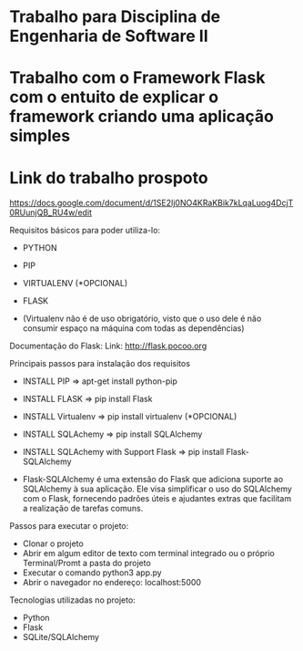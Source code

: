 # Trabalho para Disciplina de Engenharia de Software II

# Trabalho com o Framework Flask com o entuito de explicar o framework criando uma aplicação simples

# Link do trabalho prospoto
https://docs.google.com/document/d/1SE2Ij0NO4KRaKBik7kLqaLuog4DcjT0RUunjQB_RU4w/edit

Requisitos básicos para poder utiliza-lo:

* PYTHON
* PIP 
* VIRTUALENV (*OPCIONAL)
* FLASK

* (Virtualenv não é de uso obrigatório, visto que o uso dele é não consumir espaço na máquina
com todas as dependências)

Documentação do Flask:
Link: http://flask.pocoo.org

Principais passos para instalação dos requisitos
* INSTALL PIP => apt-get install python-pip
* INSTALL FLASK => pip install Flask
* INSTALL Virtualenv => pip install virtualenv (*OPCIONAL)
* INSTALL SQLAchemy => pip install SQLAlchemy
* INSTALL SQLAchemy with Support Flask => pip install Flask-SQLAlchemy

* Flask-SQLAlchemy é uma extensão do Flask que adiciona suporte ao SQLAlchemy à sua aplicação. 
Ele visa simplificar o uso do SQLAlchemy com o Flask, fornecendo padrões úteis e
ajudantes extras que facilitam a realização de tarefas comuns.

Passos para executar o projeto:
* Clonar o projeto
* Abrir em algum editor de texto com terminal integrado ou o próprio Terminal/Promt a pasta do projeto
* Executar o comando python3 app.py
* Abrir o navegador no endereço: localhost:5000

Tecnologias utilizadas no projeto:
* Python
* Flask
* SQLite/SQLAlchemy